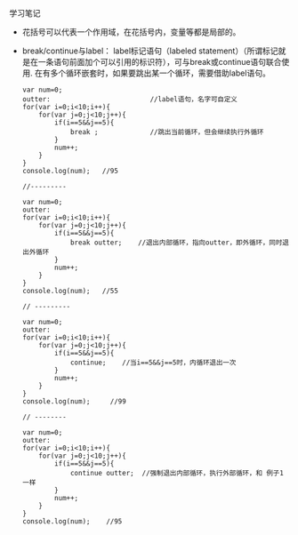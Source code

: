 学习笔记

* 花括号可以代表一个作用域，在花括号内，变量等都是局部的。
* break/continue与label：
  label标记语句（labeled statement）（所谓标记就是在一条语句前面加个可以引用的标识符），可与break或continue语句联合使用.
  在有多个循环嵌套时，如果要跳出某一个循环，需要借助label语句。

      var num=0;
      outter:                         //label语句，名字可自定义
      for(var i=0;i<10;i++){
          for(var j=0;j<10;j++){
              if(i==5&&j==5){
                  break ;             //跳出当前循环，但会继续执行外循环
              }
              num++;
          }
      }
      console.log(num);   //95

      //---------

      var num=0;
      outter:
      for(var i=0;i<10;i++){
          for(var j=0;j<10;j++){
              if(i==5&&j==5){
                  break outter;    //退出内部循环，指向outter，即外循环，同时退出外循环
              }
              num++;
          }
      }
      console.log(num);   //55

      // ---------

      var num=0;
      outter:
      for(var i=0;i<10;i++){
          for(var j=0;j<10;j++){
              if(i==5&&j==5){
                  continue;    //当i==5&&j==5时，内循环退出一次
              }
              num++;
          }
      }
      console.log(num);     //99

      // --------

      var num=0;
      outter:
      for(var i=0;i<10;i++){
          for(var j=0;j<10;j++){
              if(i==5&&j==5){
                  continue outter;  //强制退出内部循环，执行外部循环，和 例子1 一样
              }
              num++;
          }
      }
      console.log(num);    //95